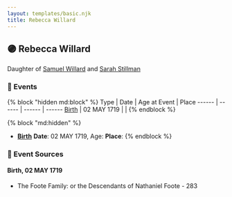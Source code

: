 ```yaml
---
layout: templates/basic.njk
title: Rebecca Willard
---
```

## 🟣 Rebecca Willard

Daughter of [Samuel Willard](/people/1/12362566) and [Sarah Stillman](/people/9/9722974)

### 📆 Events

{% block "hidden md:block" %}
Type | Date | Age at Event | Place
------ | ------ | ------ | ------
[Birth](#event-event-2) | 02 MAY 1719 |  |
{% endblock %}

{% block "md:hidden" %}
- **[Birth](#event-event-2)**
**Date**: 02 MAY 1719, Age:
**Place**:
{% endblock %}

### 📰 Event Sources

#### <a id="event-event-2"></a> Birth, 02 MAY 1719
* The Foote Family: or the Descendants of Nathaniel Foote  - 283